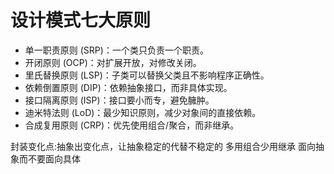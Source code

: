 # 设计模式七大原则

- 单一职责原则 (SRP)​​：一个类只负责一个职责。
- 开闭原则 (OCP)​​：对扩展开放，对修改关闭。
- 里氏替换原则 (LSP)​​：子类可以替换父类且不影响程序正确性。
- 依赖倒置原则 (DIP)​​：依赖抽象接口，而非具体实现。
- 接口隔离原则 (ISP)​​：接口要小而专，避免臃肿。
- 迪米特法则 (LoD)​​：最少知识原则，减少对象间的直接依赖。
- 合成复用原则 (CRP)​​：优先使用组合/聚合，而非继承。

封装变化点:抽象出变化点，让抽象稳定的代替不稳定的
多用组合少用继承
面向抽象而不要面向具体
